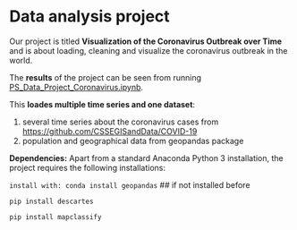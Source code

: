# Data analysis project

Our project is titled **Visualization of the Coronavirus Outbreak over Time** and is about loading, cleaning and visualize the coronavirus outbreak in the world.

The **results** of the project can be seen from running [PS_Data_Project_Coronavirus.ipynb](PS_Data_Project_Coronavirus.ipynb).

This **loades multiple time series and one dataset**:

1. several time series about the coronavirus cases from https://github.com/CSSEGISandData/COVID-19
2. population and geographical data from geopandas package

**Dependencies:** Apart from a standard Anaconda Python 3 installation, the project requires the following installations:

``install with: conda install geopandas`` ## if not installed before

``pip install descartes``

``pip install mapclassify``
